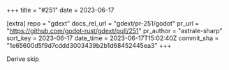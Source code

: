 +++
title = "#251"
date = 2023-06-17

[extra]
repo = "gdext"
docs_rel_url = "gdext/pr-251/godot"
pr_url = "https://github.com/godot-rust/gdext/pull/251"
pr_author = "astrale-sharp"
sort_key = 2023-06-17
date_time = 2023-06-17T15:02:40Z
commit_sha = "1e65600d5f9d7cddd3003439b2b1d68452445ea3"
+++

Derive skip
